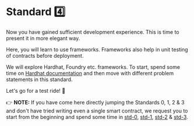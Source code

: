 # Standard :four:
Now you have gained sufficient development experience. This is time to present it in more elegant way.

Here, you will learn to use frameworks. Frameworks also help in unit testing of contracts before deployment. 

We will explore Hardhat, Foundry etc. frameworks. To start, spend some time on [Hardhat documentation](https://hardhat.org/hardhat-runner/docs/getting-started) and then move with different problem statements in this standard.

Let's go for a test ride! :red_car:

:point_right: **NOTE:** If you have come here directly jumping the Standards 0, 1, 2 & 3 and don't have tried writing even a single smart contract, we request you to start from the beginning and spend some time in [std-0](https://github.com/Aniket-Engg/solidity-school/tree/master/std-0), [std-1](https://github.com/Aniket-Engg/solidity-school/tree/master/std-1), [std-2](https://github.com/Aniket-Engg/solidity-school/tree/master/std-2) & [std-3](https://github.com/Aniket-Engg/solidity-school/tree/master/std-3).